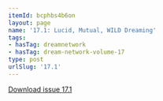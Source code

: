 ```yaml
---
itemId: bcphbs4b6on
layout: page
name: '17.1: Lucid, Mutual, WILD Dreaming'
tags:
- hasTag: dreamnetwork
- hasTag: dream-network-volume-17
type: post
urlSlug: '17.1'
---
```

<a href="../files/pdfs/Volume_17/17.1-Dream-Network_Volume-17_No-1.pdf" download="">Download issue 17.1</a>